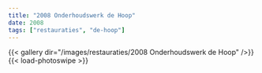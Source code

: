 ```yaml
---
title: "2008 Onderhoudswerk de Hoop"
date: 2008
tags: ["restauraties", "de-hoop"]
---
```


{{< gallery dir="/images/restauraties/2008 Onderhoudswerk de Hoop" />}}
{{< load-photoswipe >}}